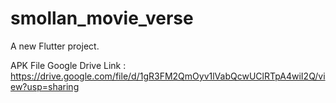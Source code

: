 # smollan_movie_verse

A new Flutter project.

APK File Google Drive Link : https://drive.google.com/file/d/1gR3FM2QmOyv1lVabQcwUClRTpA4wiI2Q/view?usp=sharing
